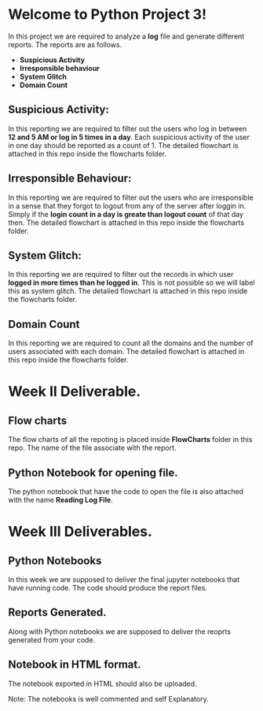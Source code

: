# Welcome to Python Project 3!

In this project we are required to analyze a **log** file and generate different reports. The reports are as follows.
- **Suspicious Activity**
- **Irresponsible behaviour**
- **System Glitch**
- **Domain Count**

## Suspicious Activity:
In this reporting we are required to filter out the users who log in between **12 and 5 AM or log in 5 times in a day**. Each suspicious activity of the user in one day should be reported as a count of 1. The detailed flowchart is attached in this repo inside the flowcharts folder.

## Irresponsible Behaviour:
In this reporting we are required to filter out the users who are irresponsible in a sense that they forgot to logout from any of the server after loggin in. Simply if the **login count in a day is greate than logout count** of that day then. The detailed flowchart is attached in this repo inside the flowcharts folder.

## System Glitch:
In this reporting we are required to filter out the records in which user **logged in more times than he logged in**. This is not possible so we will label this as system glitch. The detailed flowchart is attached in this repo inside the flowcharts folder.

## Domain Count
In this reporting we are required to count all the domains and the number of users associated with each domain. The detailed flowchart is attached in this repo inside the flowcharts folder.

# Week II Deliverable.
## Flow charts
The flow charts of all the repoting is placed inside **FlowCharts** folder in this repo. The name of the file associate with the report.

## Python Notebook for opening file.
The python notebook that have the code to open the file is also attached with the name **Reading Log File**. 

# Week III Deliverables.
## Python Notebooks
In this week we are supposed to deliver the final jupyter notebooks that have running code. The code should produce the report files.

## Reports Generated.
Along with Python notebooks we are supposed to deliver the reoprts generated from your code.

## Notebook in HTML format.
The notebook exported in HTML should also be uploaded.

Note: The notebooks is well commented and self Explanatory.
